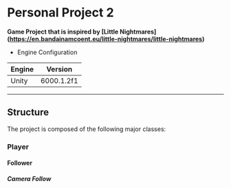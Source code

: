 # Personal Project 2

__Game Project that is inspired by [Little Nightmares] (https://en.bandainamcoent.eu/little-nightmares/little-nightmares)__

* Engine Configuration

|Engine|Version|
|------|-------|
|Unity|6000.1.2f1|

------- 

## Structure

The project is composed of the following major classes:

### Player

#### Follower

##### Camera Follow
